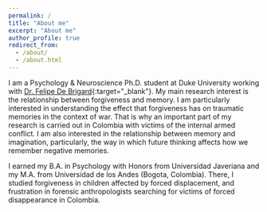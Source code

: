 ```yaml
---
permalink: /
title: "About me"
excerpt: "About me"
author_profile: true
redirect_from:
  - /about/
  - /about.html
---
```


I am a Psychology & Neuroscience Ph.D. student at Duke University working with [Dr. Felipe De Brigard](https://www.imclab.org/){:target="_blank"}. My main research interest is the relationship between forgiveness and memory. I am particularly interested in understanding the effect that forgiveness has on traumatic memories in the context of war. That is why an important part of my research is carried out in Colombia with victims of the internal armed conflict. I am also interested in the relationship between memory and imagination, particularly, the way in which future thinking affects how we remember negative memories.

I earned my B.A. in Psychology with Honors from Universidad Javeriana and my M.A. from Universidad de los Andes (Bogota, Colombia). There, I studied forgiveness in children affected by forced displacement, and frustration in forensic anthropologists searching for victims of forced disappearance in Colombia.
